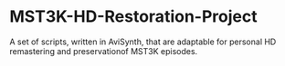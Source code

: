 # MST3K-HD-Restoration-Project
A set of scripts, written in AviSynth, that are adaptable for personal HD remastering and preservationof MST3K episodes.
